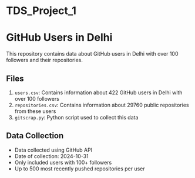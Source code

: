 # TDS_Project_1

# GitHub Users in Delhi

This repository contains data about GitHub users in Delhi with over 100 followers and their repositories.

## Files

1. `users.csv`: Contains information about 422 GitHub users in Delhi with over 100 followers
2. `repositories.csv`: Contains information about 29760 public repositories from these users
3. `gitscrap.py`: Python script used to collect this data

## Data Collection

- Data collected using GitHub API
- Date of collection: 2024-10-31
- Only included users with 100+ followers
- Up to 500 most recently pushed repositories per user
